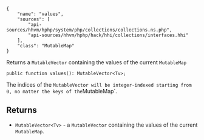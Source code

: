 ``` yamlmeta
{
    "name": "values",
    "sources": [
        "api-sources/hhvm/hphp/system/php/collections/collections.ns.php",
        "api-sources/hhvm/hphp/hack/hhi/collections/interfaces.hhi"
    ],
    "class": "MutableMap"
}
```




Returns a ` MutableVector ` containing the values of the current
`` MutableMap ``




``` Hack
public function values(): MutableVector<Tv>;
```




The indices of the ` MutableVector will be integer-indexed starting from 0, no matter the keys of the `MutableMap`.




## Returns




+ ` MutableVector<Tv> ` - a `` MutableVector `` containing the values of the current
  ``` MutableMap ```.
<!-- HHAPIDOC -->
